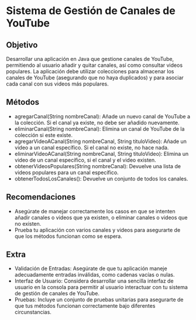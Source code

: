 # Sistema de Gestión de Canales de YouTube

## Objetivo

Desarrollar una aplicación en Java que gestione canales de YouTube, permitiendo al usuario añadir y quitar canales, así como consultar videos populares. La aplicación debe utilizar colecciones para almacenar los canales de YouTube (asegurando que no haya duplicados) y  para asociar cada canal con sus videos más populares.

## Métodos

- agregarCanal(String nombreCanal): Añade un nuevo canal de YouTube a la colección. Si el canal ya existe, no debe ser añadido nuevamente.
- eliminarCanal(String nombreCanal): Elimina un canal de YouTube de la colección si este existe.
- agregarVideoACanal(String nombreCanal, String tituloVideo): Añade un video a un canal específico. Si el canal no existe, no hace nada.
- eliminarVideoACanal(String nombreCanal, String tituloVideo): Elimina un video de un canal específico, si el canal y el video existen.
- obtenerVideosPopulares(String nombreCanal): Devuelve una lista de videos populares para un canal específico.
- obtenerTodosLosCanales(): Devuelve un conjunto de todos los canales.

## Recomendaciones

- Asegúrate de manejar correctamente los casos en que se intenten añadir canales o videos que ya existen, o eliminar canales o videos que no existen.
- Prueba tu aplicación con varios canales y videos para asegurarte de que los métodos funcionan como se espera.

## Extra

- Validación de Entradas: Asegúrate de que tu aplicación maneje adecuadamente entradas inválidas, como cadenas vacías o nulas.
- Interfaz de Usuario: Considera desarrollar una sencilla interfaz de usuario en la consola para permitir al usuario interactuar con tu sistema de gestión de canales de YouTube.
- Pruebas: Incluye un conjunto de pruebas unitarias para asegurarte de que tus métodos funcionan correctamente bajo diferentes circunstancias.
